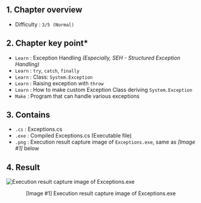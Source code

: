 ## 1. Chapter overview
- Difficulty : `3/5 (Normal)`

## 2. Chapter key point*
- `Learn` : Exception Handling *(Especially, SEH - Structured Exception Handling)*
- `Learn` : `try`, `catch`, `finally`
- `Learn` : Class: `System.Exception`
- `Learn` : Raising exception with `throw`
- `Learn` : How to make custom Exception Class deriving `System.Exception`
- `Make` : Program that can handle various exceptions

## 3. Contains
- `.cs` : Exceptions.cs
- `.exe` : Compiled Exceptions.cs (Executable file)
- `.png` : Execution result capture image of `Exceptions.exe`, same as _[Image #1]_ below

## 4. Result
![Execution result capture image of Exceptions.exe]()
<p align="center">[Image #1] Execution result capture image of Exceptions.exe</p>
